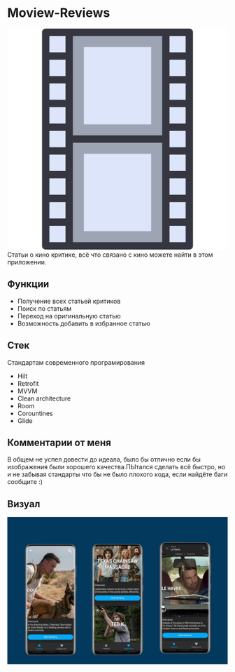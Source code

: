 # Moview-Reviews
![Preview](https://github.com/Maandraj/Movie-Review/blob/master/Images/icon_preview.svg)
Статьи о кино критике, всё что связано с кино можете найти в этом приложении.


## Функции
- Получение всех статьей критиков
- Поиск по статьям
- Переход на оригинальную статью
- Возможность добавить в избранное статью

## Стек
Стандартам современного програмирования
- Hilt
- Retrofit
- MVVM
- Clean architecture
- Room
- Corountines
- Glide

## Комментарии от меня
В общем не успел довести до идеала, было бы отлично если бы изображения были хорошего качества.ПЫтался сделать всё быстро, но и не забывая стандарты что бы не было плохого кода, если найдёте баги сообщите :)

## Визуал
![Preview](https://github.com/Maandraj/Movie-Review/blob/master/Images/preview.jpeg)
